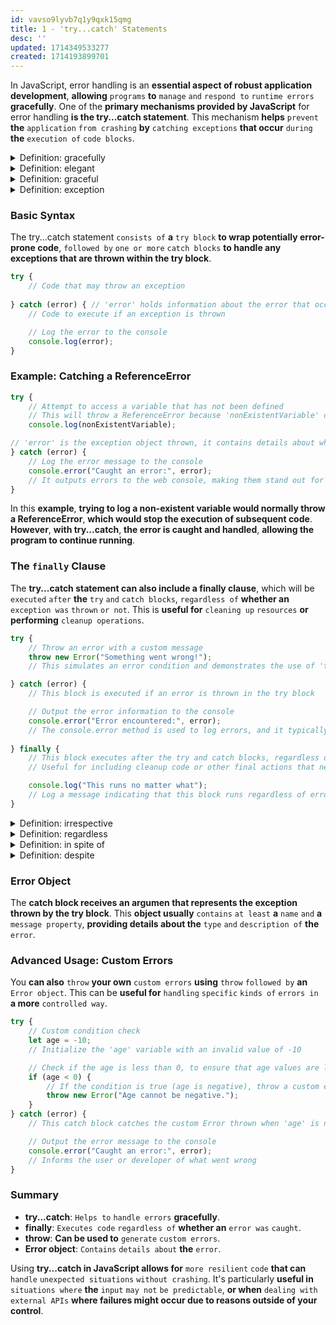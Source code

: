 ```yaml
---
id: vavso9lyvb7q1y9qxk15qmg
title: 1 - 'try...catch' Statements
desc: ''
updated: 1714349533277
created: 1714193899701
---
```


In JavaScript, error handling is an **essential aspect of robust application development**, **allowing** `programs` **to** `manage` `and` `respond to` `runtime errors` **gracefully**. One of the **primary mechanisms provided by JavaScript** for error handling **is the try...catch statement**. This mechanism **helps** `prevent` **the** `application` `from crashing` **by** `catching exceptions` **that occur** `during` **the** `execution of` `code blocks`.



<!-- start of 'gracefully' section -->
<details>
    <summary>Definition: gracefully</summary>

#
The word "gracefully" **means** `doing` `something in` **a** `smooth` **and** `elegant way`. It **suggests that the action looks easy and pleasing**.

---
</details>
<!-- end of 'gracefully' section -->



<!-- start of 'elegant' section -->
<details>
    <summary>Definition: elegant</summary>

#
"Elegant" **describes** `something` **that is** `beautifully stylish` **and** `graceful`.

---
</details>
<!-- end of 'elegant' section -->



<!-- start of 'graceful' section -->
<details>
    <summary>Definition: graceful</summary>

#
"Graceful" **means** `moving in` **a** `smooth` **and** `attractive way`.

---
</details>
<!-- end of 'graceful' section -->



<!-- start of 'exception' section -->
<details>
    <summary>Definition: exception</summary>

#
An "exception" **is** `something` **that** `does not` `follow` **the** `usual rule` **or** `pattern`.

---
</details>
<!-- end of 'exception' section -->



### Basic Syntax

The try...catch statement `consists of` **a** `try block` **to wrap potentially error-prone code**, `followed by` `one or more` `catch blocks` **to handle any exceptions that are thrown within the try block**.

```javascript
try {
    // Code that may throw an exception
    
} catch (error) { // 'error' holds information about the error that occurred
    // Code to execute if an exception is thrown

    // Log the error to the console
    console.log(error);
}
```

### Example: Catching a ReferenceError

```javascript
try {
    // Attempt to access a variable that has not been defined
    // This will throw a ReferenceError because 'nonExistentVariable' does not exist in the scope
    console.log(nonExistentVariable);

// 'error' is the exception object thrown, it contains details about what went wrong
} catch (error) {
    // Log the error message to the console
    console.error("Caught an error:", error);
    // It outputs errors to the web console, making them stand out for easier debugging
}
```

In this **example**, **trying to log a non-existent variable would normally throw a ReferenceError**, **which would stop the execution of subsequent code**. **However**, **with try...catch**, **the error is caught and handled**, **allowing the program to continue running**.

### The `finally` Clause

The **try...catch statement can also include a finally clause**, which will be `executed` `after` **the** `try` `and` `catch blocks`, `regardless of` **whether an** `exception was` `thrown` `or not`. This is **useful for** `cleaning up` `resources` **or performing** `cleanup operations`.

```javascript
try {
    // Throw an error with a custom message
    throw new Error("Something went wrong!");
    // This simulates an error condition and demonstrates the use of 'throw' to create an exception

} catch (error) {
    // This block is executed if an error is thrown in the try block

    // Output the error information to the console
    console.error("Error encountered:", error);
    // The console.error method is used to log errors, and it typically displays the message in red in the console
    
} finally {
    // This block executes after the try and catch blocks, regardless of whether an error was thrown or not
    // Useful for including cleanup code or other final actions that need to run irrespective of the outcome

    console.log("This runs no matter what");
    // Log a message indicating that this block runs regardless of error occurrence
}
```



<!-- start of 'irrespective' section -->
<details>
    <summary>Definition: irrespective</summary>

#
"Irrespective" **means** `not taking` `something into` `account` **or** `regardless of`.

---
</details>
<!-- end of 'irrespective' section -->



<!-- start of 'regardless' section -->
<details>
    <summary>Definition: regardless</summary>

#
"Regardless" **means** `without` `being` `affected by`; `in spite of`.

---
</details>
<!-- end of 'regardless' section -->



<!-- start of 'in spite of' section -->
<details>
    <summary>Definition: in spite of</summary>

#
"In spite of" **means** `even though` **or** `despite something`.

---
</details>
<!-- end of 'in spite of' section -->



<!-- start of 'despite' section -->
<details>
    <summary>Definition: despite</summary>

#
"Despite" **means** `even though` `something` `exists` **or** `happens`.

---
</details>
<!-- end of 'despite' section -->



### Error Object

The **catch block receives an argumen that represents the exception thrown by the try block**. This **object usually** `contains` `at least` **a** `name` `and` **a** `message property`, **providing details about the** `type` `and` `description of` **the** `error`.

### Advanced Usage: Custom Errors

You **can also** `throw` **your own** `custom errors` **using** `throw` `followed by` **an** `Error object`. This can be **useful for** `handling` `specific` `kinds of` `errors in` **a more** `controlled way`.

```javascript
try {
    // Custom condition check
    let age = -10;
    // Initialize the 'age' variable with an invalid value of -10

    // Check if the age is less than 0, to ensure that age values are logically correct (non-negative)
    if (age < 0) {
        // If the condition is true (age is negative), throw a custom error with an explanation
        throw new Error("Age cannot be negative.");
    }
} catch (error) {
    // This catch block catches the custom Error thrown when 'age' is negative

    // Output the error message to the console
    console.error("Caught an error:", error);
    // Informs the user or developer of what went wrong
}
```

### Summary

- **try...catch**: `Helps to` `handle errors` **gracefully**.
- **finally**: `Executes code` `regardless of` **whether an** `error was` `caught`.
- **throw**: **Can be used to** `generate` `custom errors`.
- **Error object**: `Contains` `details about` **the** `error`.

Using **try...catch in JavaScript allows for** `more resilient` `code` **that can** `handle` `unexpected situations` `without crashing`. It's particularly **useful in** `situations where` **the** `input` `may not` `be predictable`, **or when** `dealing with` `external APIs` **where failures might occur due to reasons outside of your control**.